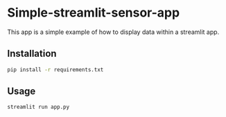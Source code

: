 # Simple-streamlit-sensor-app

This app is a simple example of how to display data within a streamlit app.

## Installation

```bash	
pip install -r requirements.txt
```

## Usage

```bash
streamlit run app.py
```